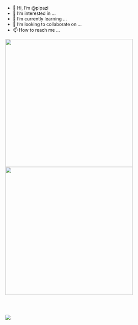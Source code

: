 - 👋 Hi, I’m @pipazi
- 👀 I’m interested in ...
- 🌱 I’m currently learning ...
- 💞️ I’m looking to collaborate on ...
- 📫 How to reach me ...

<!---
pipazi/pipazi is a ✨ special ✨ repository because its `README.md` (this file) appears on your GitHub profile.
You can click the Preview link to take a look at your changes.
--->


<b>
    <image src="https://github-readme-stats.vercel.app/api?username=pipazi&show_icons=true&theme=tokyonight" width=400>
    </image>
</b>
<b>
    <image src="https://github-readme-stats.vercel.app/api/top-langs/?username=pipazi&layout=compact&theme=tokyonight&hide=html" width=400></image>
</b>

<br></br>

<image src="https://github-profile-trophy.vercel.app/?username=pipazi&theme=dracula"/>
<br></br>
